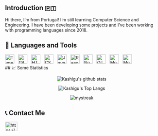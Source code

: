 ## Introduction 🇵🇹 
<p>Hi there, I’m from Portugal! I’m still learning Computer Science and Engineering. I have been developing some projects and I’ve been working with programming languages since 2018.</p>

## 🧰 Languages and Tools

<img align="left" alt="TypeScript" width="30px" style="padding-right:10px;" src="https://cdn.jsdelivr.net/gh/devicons/devicon/icons/typescript/typescript-plain.svg" />
<img align="left" alt="Git" width="30px" style="padding-right:10px;" src="https://cdn.jsdelivr.net/gh/devicons/devicon/icons/git/git-original.svg" />
<img align="left" alt="HTML" width="30px" style="padding-right:10px;" src="https://cdn.jsdelivr.net/gh/devicons/devicon/icons/html5/html5-plain.svg" />
<img align="left" alt="CSS" width="30px" style="padding-right:10px;" src="https://cdn.jsdelivr.net/gh/devicons/devicon/icons/css3/css3-plain.svg" />
<img align="left" alt="JavaScript" width="30px" style="padding-right:10px;" src="https://cdn.jsdelivr.net/gh/devicons/devicon/icons/javascript/javascript-plain.svg" />
<img align="left" alt="React" width="30px" style="padding-right:10px;" src="https://cdn.jsdelivr.net/gh/devicons/devicon/icons/react/react-original.svg" />
<img align="left" alt="NodeJS" width="30px" style="padding-right:10px;" src="https://cdn.jsdelivr.net/gh/devicons/devicon/icons/nodejs/nodejs-original.svg" />
<img align="left" alt="GitHub" width="30px" style="padding-right:10px;" src="https://cdn.jsdelivr.net/gh/devicons/devicon/icons/github/github-original.svg" />
<img align="left" alt="MongoDB" width="30px" style="padding-right:10px;" src="https://cdn.jsdelivr.net/gh/devicons/devicon@latest/icons/mongodb/mongodb-original.svg" />
<img align="left" alt="Mongoose" width="30px" style="padding-right:10px;" src="https://cdn.jsdelivr.net/gh/devicons/devicon@latest/icons/mongoose/mongoose-original.svg" />          
<br />  
<br />
## 📈 Some Statistics

<p align="center">
    <img src="https://github-readme-stats.vercel.app/api?username=Kashigu&show_icons=true&theme=tokyonight" alt="Kashigu's github stats"><br>
</p>

<p align="center">
    <img src="https://github-readme-stats.vercel.app/api/top-langs/?username=Kashigu&theme=tokyonight&layout=compact" alt="Kashigu's Top Langs"><br>
</p>

<p align="center">
    <img src="https://github-readme-streak-stats.herokuapp.com/?user=Kashigu&theme=tokyonight" alt="mystreak">
</p>


## 📞 Contact Me
<a href="https://www.linkedin.com/in/orlando-lopes-1a08a4330" target="blank"><img align="center" src="https://raw.githubusercontent.com/rahuldkjain/github-profile-readme-generator/master/src/images/icons/Social/linked-in-alt.svg" alt="https://www.linkedin.com/in/orlando-lopes-1a08a4330/" height="30" width="40" /></a>
